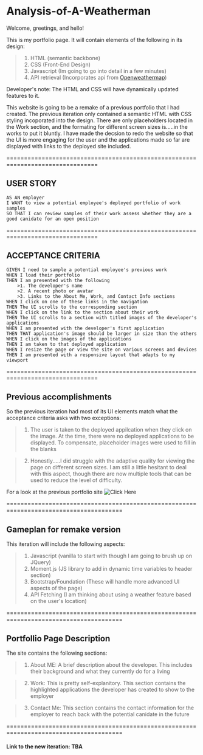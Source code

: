 # Analysis-of-A-Weatherman

Welcome, greetings, and hello!

This is my portfolio page. It will contain elements of the following in its design:

>1. HTML (semantic backbone)
>2. CSS (Front-End Design)
>3. Javascript (Im going to go into detail in a few minutes)
>4. API retrieval (Incorporates api from [Openweathermap](https://openweathermap.org))

Developer's note: The HTML and CSS will have dynamically updated features to it.

This website is going to be a remake of a previous portfolio that I had created. The previous iteration only contained a semantic HTML with CSS styling incoporated into the design. There are only placeholders located in the Work section, and the formating for different screen sizes is.....in the works to put it bluntly. I have made the decsion to redo the website so that the UI is more engaging for the user and the applications made so far are displayed with links to the deployed site included.

================================================================================

## USER STORY
```
AS AN employer
I WANT to view a potential employee's deployed portfolio of work samples
SO THAT I can review samples of their work assess whether they are a good canidate for an open position
```

================================================================================

## ACCEPTANCE CRITERIA

```
GIVEN I need to sample a potential employee's previous work
WHEN I load their portfolio
THEN I am presented with the following
    >1. The developer's name 
    >2. A recent photo or avatar
    >3. Links to the About Me, Work, and Contact Info sections
WHEN I click on one of these links in the navigation
THEN The UI scrolls to the corresponding section
WHEN I click on the link to the section about their work
THEN The UI scrolls to a section with titled images of the developer's applications
WHEN I am presented with the developer's first application
THEN THAT application's image should be larger in size than the others
WHEN I click on the images of the applications
THEN I am taken to that deployed application
WHEN I resize the page or view the site on various screens and devices
THEN I am presented with a responsive layout that adapts to my viewport
```
================================================================================

## Previous accomplishments

So the previous iteration had most of its UI elements match what the acceptance criteria asks with two exceptions:

>1. The user is taken to the deployed appilcation when they click on the image. At the time, there were no deployed applications to be displayed. To compensate, placeholder images were used to fill in the blanks

>2. Honestly.....I did struggle with the adaptive quality for viewing the page on different screen sizes. I am still a little hesitant to deal with this aspect, though there are now multiple tools that can be used to reduce the level of difficulty.

For a look at the previous portfolio site ![Click Here](http://lawrencesb24.github.io/Weatherman-Portfolio/)

=======================================================================================

## Gameplan for remake version

This iteration will include the following aspects:

>1. Javascript (vanilla to start with though I am going to brush up on JQuery)
>2. Moment.js (JS library to add in dynamic time variables to header section)
>3. Bootstrap/Foundation (These will handle more advanced UI aspects of the page)
>4. API Fetching (I am thinking about using a weather feature based on the user's location)

=======================================================================================

## Portfollio Page Description

The site contains the following sections: 

>1. About ME: A brief description about the developer. This includes their background and what they currently do for a living

>2. Work: This is pretty self-explanitory. This section contains the highlighted applications the developer has created to show to the employer

>3. Contact Me: This section contains the contact information for the employer to reach back with the potential canidate in the future

=======================================================================================

#### Link to the new iteration: TBA